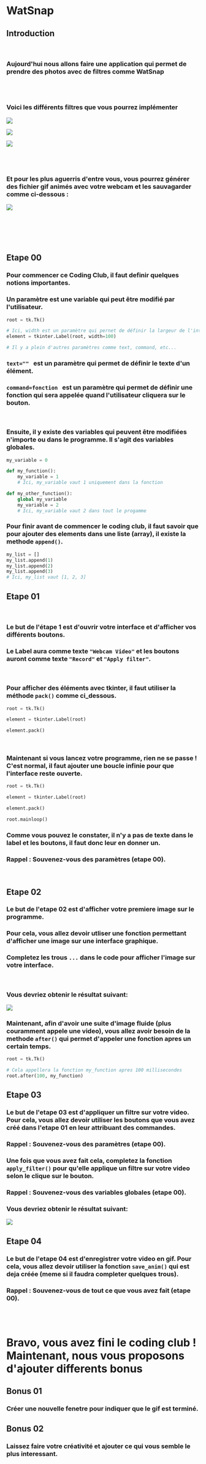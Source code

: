 # WatSnap

## Introduction

<br>

### Aujourd'hui nous allons faire une application qui permet de prendre des photos avec de filtres comme WatSnap
<br><br>


### Voici les différents filtres que vous pourrez implémenter

![](filter_1.png)

![](filter_2.png)

![](filter_3.png)
<br><br><br><br>


### Et pour les plus aguerris d'entre vous, vous pourrez générer des fichier gif animés avec votre webcam et les sauvagarder comme ci-dessous : 

![](animation.gif)

<br><br><br><br>

## Etape 00

### Pour commencer ce Coding Club, il faut definir quelques notions importantes.
### Un paramètre est une variable qui peut être modifié par l'utilisateur.
```PYTHON
root = tk.Tk()

# Ici, width est un paramètre qui pernet de définir la largeur de l'interface a 100 pixels
element = tkinter.Label(root, width=100)

# Il y a plein d'autres paramètres comme text, command, etc...
```
### `text=""` &nbsp;&nbsp;est un paramètre qui permet de définir le texte d'un élément.
### `command=fonction` &nbsp;&nbsp;est un paramètre qui permet de définir une fonction qui sera appelée quand l'utilisateur cliquera sur le bouton.
<br>

### Ensuite,  il y existe des variables qui peuvent être modifiées n'importe ou dans le programme. Il s'agit des variables globales.
```PYTHON
my_variable = 0

def my_function():
    my_variable = 1
    # Ici, my_variable vaut 1 uniquement dans la fonction

def my_other_function():
    global my_variable
    my_variable = 2
    # Ici, my_variable vaut 2 dans tout le progamme
```
### Pour finir avant de commencer le coding club, il faut savoir que pour ajouter des elements dans une liste (array), il existe la methode `append()`.
```PYTHON
my_list = []
my_list.append(1)
my_list.append(2)
my_list.append(3)
# Ici, my_list vaut [1, 2, 3]
```


## Etape 01

<br>

### Le but de l'étape 1 est d'ouvrir votre interface et d'afficher vos différents boutons.
### Le Label aura comme texte `"Webcam Video"` et les boutons auront comme texte `"Record"` et `"Apply filter"`.

<br>

### Pour afficher des éléments avec tkinter, il faut utiliser la méthode `pack()` comme ci_dessous.
```PYTHON
root = tk.Tk()

element = tkinter.Label(root)

element.pack()
```
<br>

### Maintenant si vous lancez votre programme, rien ne se passe ! C'est normal, il faut ajouter une boucle infinie pour que l'interface reste ouverte.
```PYTHON
root = tk.Tk()

element = tkinter.Label(root)

element.pack()

root.mainloop()
```

### Comme vous pouvez le constater, il n'y a pas de texte dans le label et les boutons, il faut donc leur en donner un.

### Rappel : Souvenez-vous des paramètres (etape 00).

<br>

## Etape 02

### Le but de l'etape 02 est d'afficher votre premiere image sur le programme.
### Pour cela, vous allez devoir utliser une fonction permettant d'afficher une image sur une interface graphique.

### Completez les trous `...` dans le code pour afficher l'image sur votre interface.
<br> 

### Vous devriez obtenir le résultat suivant:
![](ventillator.png)

### Maintenant, afin d'avoir une suite d'image fluide (plus couramment appele une video), vous allez avoir besoin de la methode `after()` qui permet d'appeler une fonction apres un certain temps.
```PYTHON
root = tk.Tk()

# Cela appellera la fonction my_function apres 100 millisecondes
root.after(100, my_function)
```

## Etape 03

### Le but de l'etape 03 est d'appliquer un filtre sur votre video. Pour cela, vous allez devoir utiliser les boutons que vous avez créé dans l'etape 01 en leur attribuant des commandes.

### Rappel : Souvenez-vous des paramètres (etape 00).

### Une fois que vous avez fait cela, completez la fonction `apply_filter()` pour qu'elle applique un filtre sur votre video selon le clique sur le bouton.

### Rappel : Souvenez-vous des variables globales (etape 00).

### Vous devriez obtenir le résultat suivant:
![](pimp_my_ventillator.png)

## Etape 04

### Le but de l'etape 04 est d'enregistrer votre video en gif. Pour cela, vous allez devoir utiliser la fonction `save_anim()` qui est deja créée (meme si il faudra completer quelques trous).

### Rappel : Souvenez-vous de tout ce que vous avez fait (etape 00).

<br><br>

# Bravo, vous avez fini le coding club ! <br> Maintenant, nous vous proposons d'ajouter differents bonus

## Bonus 01

### Créer une nouvelle fenetre pour indiquer que le gif est terminé.

## Bonus 02

### Laissez faire votre créativité et ajouter ce qui vous semble le plus interessant.